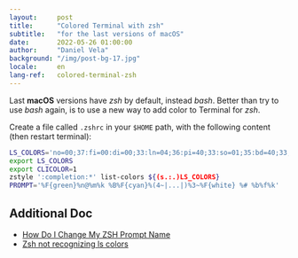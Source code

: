 ```yaml
---
layout:     post
title:      "Colored Terminal with zsh"
subtitle:   "for the last versions of macOS"
date:       2022-05-26 01:00:00
author:     "Daniel Vela"
background: "/img/post-bg-17.jpg"
locale:     en
lang-ref:   colored-terminal-zsh
---
```


Last **macOS** versions have _zsh_ by default, instead _bash_. Better than try to use _bash_ again, is to use a new way to add color to Terminal for _zsh_.

Create a file called `.zshrc` in your `$HOME` path, with the following content (then restart terminal):

```sh
LS_COLORS='no=00;37:fi=00:di=00;33:ln=04;36:pi=40;33:so=01;35:bd=40;33;01:'
export LS_COLORS
export CLICOLOR=1
zstyle ':completion:*' list-colors ${(s.:.)LS_COLORS}
PROMPT='%F{green}%n@%m%k %B%F{cyan}%(4~|...|)%3~%F{white} %# %b%f%k'
```

## Additional Doc
- [How Do I Change My ZSH Prompt Name](https://linuxhint.com/change-zsh-prompt-name/)
- [Zsh not recognizing ls colors](https://superuser.com/questions/700406/zsh-not-recognizing-ls-colors)

